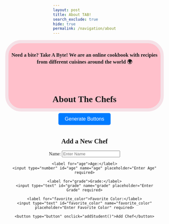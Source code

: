 ```yaml
---
layout: post
title: About TAB!
search_exclude: true
hide: true
permalink: /navigation/about
---
```

<div style="text-align: center;" class="header">
<h3>Need a bite? Take A Byte! We are an online cookbook with recipies from different cuisines around the world 🌍️ </h3>

<br>


<style>
.header {
        border: 10px solid black;
        border-radius: 50px;
        border-color: #F5E1E7;
        background-color: pink;
        text-align: center;
        padding: 5px 0 3px 0;
        height: 200px;
        font-family: 'Playfair Display', serif;
        }
</style>
<br>
<html lang="en">
<head>
    <meta charset="UTF-8">
    <meta name="viewport" content="width=device-width, initial-scale=1.0">
    <title>Fetch Student Data</title>
    <style>
        body {
            font-family: Arial, sans-serif;
            display: flex;
            flex-direction: column;
            align-items: center;
            margin-top: 50px;
        }
        button {
            padding: 10px 20px;
            font-size: 16px;
            margin: 10px;
            background-color: #007bff;
            color: white;
            border: none;
            border-radius: 5px;
            cursor: pointer;
        }
        button:hover {
            background-color: #0056b3;
        }
        #student-data {
            position: absolute; /* Allows positioning relative to the clicked button */
            display: none; /* Initially hidden */
            border: 1px solid #ddd;
            border-radius: 5px;
            background: #f9f9f9;
            padding: 10px;
            text-align: center;
            max-width: 400px;
            z-index: 10;
        }
    </style>
</head>
<body>
    <h1>About The Chefs</h1>
    <button onclick="fetchStudentData('Lalita', event)">Generate Buttons</button>
    <!-- <button onclick="fetchStudentData('Bailey', event)">Bailey</button>
    <button onclick="fetchStudentData('Yuva', event)">Yuva</button>
    <button onclick="fetchStudentData('Joanna', event)">Joanna</button>
    <button onclick="fetchStudentData('Ahmad', event)">Ahmad</button>
    <button onclick="fetchStudentData('Nathan', event)">Nathan</button> -->

<div id="button-container">

</div>

<div id="student-data">
      Click a button to learn about each of us.
    </div>

<script>

    var current_student = "";

    function display(data, button) {

        const studentDataDiv = document.getElementById('student-data');

        if (current_student == data.name) {
            studentDataDiv.innerHTML = ''
            current_student = ""
        }

        else {

            studentDataDiv.innerHTML = `
                <h2>${data.name}</h2>
                <p><strong>Age:</strong> ${data.age}</p>
                <p><strong>Grade:</strong> ${data.grade}</p>
                <p><strong>Favorite Color:</strong> ${data.favorite_color}</p>
            `;

        // Position the div under the clicked button
            const buttonRect = event.target.getBoundingClientRect();
            studentDataDiv.style.position = 'absolute';
            studentDataDiv.style.top = `${buttonRect.bottom + window.scrollY}px`;
            studentDataDiv.style.left = `${buttonRect.left + window.scrollX}px`;
            studentDataDiv.style.textAlign = 'left'; // Optional styling for better readability
            studentDataDiv.style.display = 'block'; // Make sure the div is visible

        current_student = data.name;
        }
    }

        async function fetchStudentData(studentName, event) {
    // const apiUrl = `http://127.0.0.1:8887/api/studentGet/${studentName}`;
    const apiUrl = `http://127.0.0.1:8887/api/studentGet/`;

    try {
        const response = await fetch(apiUrl);

        if (response.ok) {
            const data = await response.json();




            console.log(data.length)

            const container = document.getElementById('button-container');
            container.innerHTML = '';

            // Check if the input is valid

            // Create buttons dynamically
            for (let i = 1; i <= data.length; i++) {
                const button = document.createElement('button');
                button.textContent = data[i-1].name;
                button.onclick = () => display(data[i-1], this);
                container.appendChild(button);
            }
            
            

        } else {
            document.getElementById('student-data').innerText = `Error: Could not fetch data for ${studentName}`;
        }
    } catch (error) {
        document.getElementById('student-data').innerText = `Error: ${error.message}`;
    }
}
    </script>

<!-- Form to Add New Student -->
<form id="add-student-form">
    <h2>Add a New Chef</h2>
    <label for="name">Name:</label>
    <input type="text" id="name" name="name" placeholder="Enter Name" required>

    <label for="age">Age:</label>
    <input type="number" id="age" name="age" placeholder="Enter Age" required>

    <label for="grade">Grade:</label>
    <input type="text" id="grade" name="grade" placeholder="Enter Grade" required>

    <label for="favorite_color">Favorite Color:</label>
    <input type="text" id="favorite_color" name="favorite_color" placeholder="Enter Favorite Color" required>

    <button type="button" onclick="addStudent()">Add Chef</button>
</form>

<script>

    // async function addStudent() {
    //     const form = document.getElementById('add-student-form');
    //     const name = form.name.value;
    //     const age = form.age.value;
    //     const grade = form.grade.value;
    //     const favorite_color = form.favorite_color.value;

    //     const addApiUrl = 'http://127.0.0.1:8887/api/student/add';

    //     try {
    //         const response = await fetch(addApiUrl, {
    //             method: 'POST',
    //             headers: {
    //                 'Content-Type': 'application/json',
    //             },
    //             body: JSON.stringify({ name, age, grade, favorite_color }),
    //         });

    //         if (response.ok) {
    //             const data = await response.json();
    //             alert(`Chef ${data.name} added successfully!`);
    //             form.reset();
    //         } else {
    //             const errorData = await response.json();
    //             alert(`Error: ${errorData.message}`);
    //         }
    //     } catch (error) {
    //         alert(`Error: ${error.message}`);
    //     }
    // }


  async function addStudent() {
  const form = document.getElementById('add-student-form');
  const name = form.name.value.trim(); // Trim spaces to avoid mismatches
  const age = form.age.value;
  const grade = form.grade.value;
  const favorite_color = form.favorite_color.value;

  const getApiUrl = `http://127.0.0.1:8887/api/studentGet/`; // API to fetch existing students
  const addApiUrl = `http://127.0.0.1:8887/api/student/add`; // API to add a new student
  const updateApiUrl = `http://127.0.0.1:8887/api/student/update`; // API to update an existing student

  let data = [];

  // Fetch existing students
  try {
    const response = await fetch(getApiUrl);
    if (response.ok) {
      data = await response.json(); // Assign the fetched data to the `data` variable
    } else {
      alert('Failed to fetch student data.');
      return;
    }
  } catch (error) {
    alert(`Error fetching student data: ${error.message}`);
    return; // Exit early if fetching data fails
  }

  // Check if the student already exists
  const existingStudent = data.find((student) => student.name.toLowerCase() === name.toLowerCase());

  const apiUrl = existingStudent ? updateApiUrl : addApiUrl; // Determine the correct API URL
  const method = existingStudent ? 'PUT' : 'POST'; // Use PUT for updates, POST for new entries

  try {
    const response = await fetch(apiUrl, {
      method: method,
      headers: {
        'Content-Type': 'application/json',
      },
      body: JSON.stringify({ name, age, grade, favorite_color }),
    });

    if (response.ok) {
      const responseData = await response.json();
      alert(
        `Student ${responseData.name} ${existingStudent ? 'updated' : 'added'} successfully!`
      );
      form.reset();
    } else {
      const errorData = await response.json();
      alert(`Error: ${errorData.message}`);
    }
  } catch (error) {
    alert(`Error: ${error.message}`);
  }
}

 </script>
 </body>
 </html>



